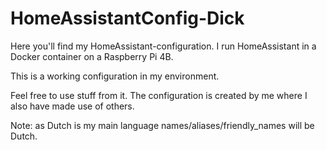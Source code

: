 # HomeAssistantConfig-Dick

Here you'll find my HomeAssistant-configuration.
I run HomeAssistant in a Docker container on a Raspberry Pi 4B.

This is a working configuration in my environment.

Feel free to use stuff from it. The configuration is created by me where I also have made use of others.

Note: as Dutch is my main language names/aliases/friendly_names will be Dutch.
